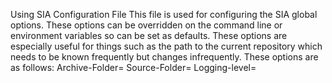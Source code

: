 Using SIA Configuration File
This file is used for configuring the SIA global options. These options can be overridden on the command line or environment variables so can be set as defaults. These options are especially useful for things such as the path to the current repository which needs to be known frequently but changes infrequently.   These options are as follows:
 Archive-Folder=<path>
Source-Folder=<path>
Logging-level=<level>
